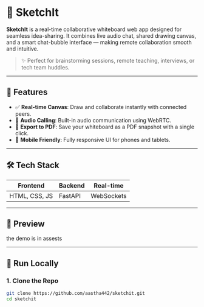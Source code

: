 # 🎨 SketchIt

**SketchIt** is a real-time collaborative whiteboard web app designed for seamless idea-sharing. It combines live audio chat, shared drawing canvas, and a smart chat-bubble interface — making remote collaboration smooth and intuitive.

> ✨ Perfect for brainstorming sessions, remote teaching, interviews, or tech team huddles.

---

## 🚀 Features

- ✅ **Real-time Canvas**: Draw and collaborate instantly with connected peers.
- 🎤 **Audio Calling**: Built-in audio communication using WebRTC.
- 📄 **Export to PDF**: Save your whiteboard as a PDF snapshot with a single click.
- 📱 **Mobile Friendly**: Fully responsive UI for phones and tablets.

---

## 🛠️ Tech Stack

| Frontend     | Backend     | Real-time  |
|--------------|-------------|-------------|
| HTML, CSS, JS | FastAPI     | WebSockets |

---

## 📸 Preview

the demo is in assests 

---

## 🧪 Run Locally

### 1. Clone the Repo
```bash
git clone https://github.com/aastha442/sketchit.git
cd sketchit
